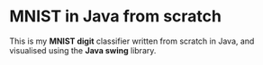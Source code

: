 # MNIST in Java from scratch
This is my **MNIST digit** classifier written from scratch in Java, and visualised using the **Java swing** library.

